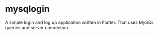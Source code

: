 # mysqlogin
A simple login and log up application written in Flutter. That uses MySQL queries and server connection.

